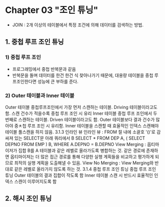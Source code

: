 # Chapter 03 "조인 튜닝"

* JOIN : 2개 이상의 테이블에서 특정 조건에 의해 데이터를 검색하는 방법.

## 1. 중첩 루프 조인 튜닝

### 1) 중첩 루프 조인
* 프로그래밍에서 중첩 반복문과 같음
* 반복문을 돌며 데이터를 한건 한건 식 찾아나가기 때문에, 대용량 테이블을 중첩 루프조인한다면 성능에 큰 부하를 준다.

### 2) Outer 테이블과 Inner 테이블
Outer 테이블
중첩루프조인에서 가장 먼저 스캔하는 테이블. Driving 테이블이라고도 함.
스캔 건수가 적을수록 중첩 루프 조인 시 유리
Inner 테이블
중첩 루프 조인에서 두 번째로 스캔하는 테이블. Driven 테이블이라고도 함.
Outer 테이블보다 결과 건수가 많아야 중ㅊ첩 루프 조인 시 유리함.
Inner 테이블을 스캔할 때 효율적인 인덱스 스캔해야 테이블 풀스캔을 하지 않음.
3.1.3 인라인 뷰
인라인 뷰 : FROM 절 내에 소괄호 '()'로 감싸져 있는 SELECT문
아래 쿼리에서 B
SELECT *
  FROM DEP A, 
      ( SELECT DEPNO
          FROM EMP
      ) B,
 WHERE A.DEPNO = B.DEPNO
View Merging : 옵티마이저가 집합 B를 A 테이블과 같은 레벨로 올라가도록 병합하는 것.
같은 경로에 존재하면 옵티마이져는 더 많은 접근 경로를 통해 다양한 실행 계획들을 비교하고 평가하게 되므로 최적의 실행 계획을 도출해낼 수 있음.
View No Merging : View Merging와 반대로 같은 레벨로 올라가지 않도록 하는 것.
3.1.4 중첩 루프 조인 튜닝
중첩 루프 조인 튜닝
Outer 테이블의 결과 집합이 작도록 함
Inner 테이블 스캔 시 반드시 효율적인 인덱스 스캔이 이루어지도록 함


## 2. 해시 조인 튜닝